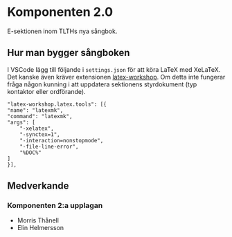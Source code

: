 # Komponenten 2.0
E-sektionen inom TLTHs nya sångbok.


## Hur man bygger sångboken
I VSCode lägg till följande i ``settings.json`` för att köra LaTeX med XeLaTeX. Det kanske även kräver extensionen [latex-workshop](https://marketplace.visualstudio.com/items?itemName=James-Yu.latex-workshop). Om detta inte fungerar fråga någon kunning i att uppdatera sektionens styrdokument (typ kontaktor eller ordförande).
```
"latex-workshop.latex.tools": [{
"name": "latexmk",
"command": "latexmk",
"args": [
    "-xelatex",
    "-synctex=1",
    "-interaction=nonstopmode",
    "-file-line-error",
    "%DOC%"
]
}],
```

## Medverkande

### Komponenten 2:a upplagan 
- Morris Thånell
- Elin Helmersson